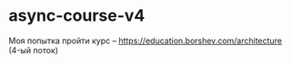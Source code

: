 # async-course-v4
Моя попытка пройти курс – https://education.borshev.com/architecture (4-ый поток)
